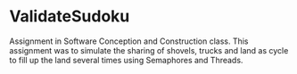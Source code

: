 # ValidateSudoku
Assignment in Software Conception and Construction class. This assignment was to simulate the sharing of shovels, trucks and land as cycle to fill up the land several times using Semaphores and Threads.
